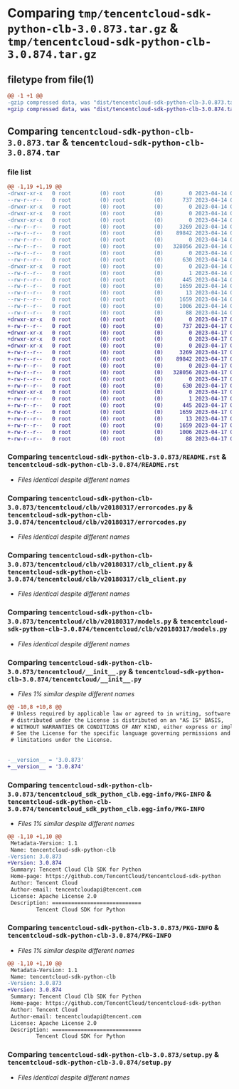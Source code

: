 # Comparing `tmp/tencentcloud-sdk-python-clb-3.0.873.tar.gz` & `tmp/tencentcloud-sdk-python-clb-3.0.874.tar.gz`

## filetype from file(1)

```diff
@@ -1 +1 @@
-gzip compressed data, was "dist/tencentcloud-sdk-python-clb-3.0.873.tar", last modified: Fri Apr 14 00:26:12 2023, max compression
+gzip compressed data, was "dist/tencentcloud-sdk-python-clb-3.0.874.tar", last modified: Mon Apr 17 00:25:13 2023, max compression
```

## Comparing `tencentcloud-sdk-python-clb-3.0.873.tar` & `tencentcloud-sdk-python-clb-3.0.874.tar`

### file list

```diff
@@ -1,19 +1,19 @@
-drwxr-xr-x   0 root         (0) root         (0)        0 2023-04-14 00:26:12.000000 tencentcloud-sdk-python-clb-3.0.873/
--rw-r--r--   0 root         (0) root         (0)      737 2023-04-14 00:26:12.000000 tencentcloud-sdk-python-clb-3.0.873/README.rst
-drwxr-xr-x   0 root         (0) root         (0)        0 2023-04-14 00:26:12.000000 tencentcloud-sdk-python-clb-3.0.873/tencentcloud/
-drwxr-xr-x   0 root         (0) root         (0)        0 2023-04-14 00:26:12.000000 tencentcloud-sdk-python-clb-3.0.873/tencentcloud/clb/
-drwxr-xr-x   0 root         (0) root         (0)        0 2023-04-14 00:26:12.000000 tencentcloud-sdk-python-clb-3.0.873/tencentcloud/clb/v20180317/
--rw-r--r--   0 root         (0) root         (0)     3269 2023-04-14 00:26:12.000000 tencentcloud-sdk-python-clb-3.0.873/tencentcloud/clb/v20180317/errorcodes.py
--rw-r--r--   0 root         (0) root         (0)    89842 2023-04-14 00:26:12.000000 tencentcloud-sdk-python-clb-3.0.873/tencentcloud/clb/v20180317/clb_client.py
--rw-r--r--   0 root         (0) root         (0)        0 2023-04-14 00:26:12.000000 tencentcloud-sdk-python-clb-3.0.873/tencentcloud/clb/v20180317/__init__.py
--rw-r--r--   0 root         (0) root         (0)   328056 2023-04-14 00:26:12.000000 tencentcloud-sdk-python-clb-3.0.873/tencentcloud/clb/v20180317/models.py
--rw-r--r--   0 root         (0) root         (0)        0 2023-04-14 00:26:12.000000 tencentcloud-sdk-python-clb-3.0.873/tencentcloud/clb/__init__.py
--rw-r--r--   0 root         (0) root         (0)      630 2023-04-14 00:26:12.000000 tencentcloud-sdk-python-clb-3.0.873/tencentcloud/__init__.py
-drwxr-xr-x   0 root         (0) root         (0)        0 2023-04-14 00:26:12.000000 tencentcloud-sdk-python-clb-3.0.873/tencentcloud_sdk_python_clb.egg-info/
--rw-r--r--   0 root         (0) root         (0)        1 2023-04-14 00:26:12.000000 tencentcloud-sdk-python-clb-3.0.873/tencentcloud_sdk_python_clb.egg-info/dependency_links.txt
--rw-r--r--   0 root         (0) root         (0)      445 2023-04-14 00:26:12.000000 tencentcloud-sdk-python-clb-3.0.873/tencentcloud_sdk_python_clb.egg-info/SOURCES.txt
--rw-r--r--   0 root         (0) root         (0)     1659 2023-04-14 00:26:12.000000 tencentcloud-sdk-python-clb-3.0.873/tencentcloud_sdk_python_clb.egg-info/PKG-INFO
--rw-r--r--   0 root         (0) root         (0)       13 2023-04-14 00:26:12.000000 tencentcloud-sdk-python-clb-3.0.873/tencentcloud_sdk_python_clb.egg-info/top_level.txt
--rw-r--r--   0 root         (0) root         (0)     1659 2023-04-14 00:26:12.000000 tencentcloud-sdk-python-clb-3.0.873/PKG-INFO
--rw-r--r--   0 root         (0) root         (0)     1006 2023-04-14 00:26:12.000000 tencentcloud-sdk-python-clb-3.0.873/setup.py
--rw-r--r--   0 root         (0) root         (0)       88 2023-04-14 00:26:12.000000 tencentcloud-sdk-python-clb-3.0.873/setup.cfg
+drwxr-xr-x   0 root         (0) root         (0)        0 2023-04-17 00:25:13.000000 tencentcloud-sdk-python-clb-3.0.874/
+-rw-r--r--   0 root         (0) root         (0)      737 2023-04-17 00:25:12.000000 tencentcloud-sdk-python-clb-3.0.874/README.rst
+drwxr-xr-x   0 root         (0) root         (0)        0 2023-04-17 00:25:13.000000 tencentcloud-sdk-python-clb-3.0.874/tencentcloud/
+drwxr-xr-x   0 root         (0) root         (0)        0 2023-04-17 00:25:13.000000 tencentcloud-sdk-python-clb-3.0.874/tencentcloud/clb/
+drwxr-xr-x   0 root         (0) root         (0)        0 2023-04-17 00:25:13.000000 tencentcloud-sdk-python-clb-3.0.874/tencentcloud/clb/v20180317/
+-rw-r--r--   0 root         (0) root         (0)     3269 2023-04-17 00:25:12.000000 tencentcloud-sdk-python-clb-3.0.874/tencentcloud/clb/v20180317/errorcodes.py
+-rw-r--r--   0 root         (0) root         (0)    89842 2023-04-17 00:25:12.000000 tencentcloud-sdk-python-clb-3.0.874/tencentcloud/clb/v20180317/clb_client.py
+-rw-r--r--   0 root         (0) root         (0)        0 2023-04-17 00:25:12.000000 tencentcloud-sdk-python-clb-3.0.874/tencentcloud/clb/v20180317/__init__.py
+-rw-r--r--   0 root         (0) root         (0)   328056 2023-04-17 00:25:12.000000 tencentcloud-sdk-python-clb-3.0.874/tencentcloud/clb/v20180317/models.py
+-rw-r--r--   0 root         (0) root         (0)        0 2023-04-17 00:25:12.000000 tencentcloud-sdk-python-clb-3.0.874/tencentcloud/clb/__init__.py
+-rw-r--r--   0 root         (0) root         (0)      630 2023-04-17 00:25:12.000000 tencentcloud-sdk-python-clb-3.0.874/tencentcloud/__init__.py
+drwxr-xr-x   0 root         (0) root         (0)        0 2023-04-17 00:25:13.000000 tencentcloud-sdk-python-clb-3.0.874/tencentcloud_sdk_python_clb.egg-info/
+-rw-r--r--   0 root         (0) root         (0)        1 2023-04-17 00:25:13.000000 tencentcloud-sdk-python-clb-3.0.874/tencentcloud_sdk_python_clb.egg-info/dependency_links.txt
+-rw-r--r--   0 root         (0) root         (0)      445 2023-04-17 00:25:13.000000 tencentcloud-sdk-python-clb-3.0.874/tencentcloud_sdk_python_clb.egg-info/SOURCES.txt
+-rw-r--r--   0 root         (0) root         (0)     1659 2023-04-17 00:25:13.000000 tencentcloud-sdk-python-clb-3.0.874/tencentcloud_sdk_python_clb.egg-info/PKG-INFO
+-rw-r--r--   0 root         (0) root         (0)       13 2023-04-17 00:25:13.000000 tencentcloud-sdk-python-clb-3.0.874/tencentcloud_sdk_python_clb.egg-info/top_level.txt
+-rw-r--r--   0 root         (0) root         (0)     1659 2023-04-17 00:25:13.000000 tencentcloud-sdk-python-clb-3.0.874/PKG-INFO
+-rw-r--r--   0 root         (0) root         (0)     1006 2023-04-17 00:25:12.000000 tencentcloud-sdk-python-clb-3.0.874/setup.py
+-rw-r--r--   0 root         (0) root         (0)       88 2023-04-17 00:25:13.000000 tencentcloud-sdk-python-clb-3.0.874/setup.cfg
```

### Comparing `tencentcloud-sdk-python-clb-3.0.873/README.rst` & `tencentcloud-sdk-python-clb-3.0.874/README.rst`

 * *Files identical despite different names*

### Comparing `tencentcloud-sdk-python-clb-3.0.873/tencentcloud/clb/v20180317/errorcodes.py` & `tencentcloud-sdk-python-clb-3.0.874/tencentcloud/clb/v20180317/errorcodes.py`

 * *Files identical despite different names*

### Comparing `tencentcloud-sdk-python-clb-3.0.873/tencentcloud/clb/v20180317/clb_client.py` & `tencentcloud-sdk-python-clb-3.0.874/tencentcloud/clb/v20180317/clb_client.py`

 * *Files identical despite different names*

### Comparing `tencentcloud-sdk-python-clb-3.0.873/tencentcloud/clb/v20180317/models.py` & `tencentcloud-sdk-python-clb-3.0.874/tencentcloud/clb/v20180317/models.py`

 * *Files identical despite different names*

### Comparing `tencentcloud-sdk-python-clb-3.0.873/tencentcloud/__init__.py` & `tencentcloud-sdk-python-clb-3.0.874/tencentcloud/__init__.py`

 * *Files 1% similar despite different names*

```diff
@@ -10,8 +10,8 @@
 # Unless required by applicable law or agreed to in writing, software
 # distributed under the License is distributed on an "AS IS" BASIS,
 # WITHOUT WARRANTIES OR CONDITIONS OF ANY KIND, either express or implied.
 # See the License for the specific language governing permissions and
 # limitations under the License.
 
 
-__version__ = '3.0.873'
+__version__ = '3.0.874'
```

### Comparing `tencentcloud-sdk-python-clb-3.0.873/tencentcloud_sdk_python_clb.egg-info/PKG-INFO` & `tencentcloud-sdk-python-clb-3.0.874/tencentcloud_sdk_python_clb.egg-info/PKG-INFO`

 * *Files 1% similar despite different names*

```diff
@@ -1,10 +1,10 @@
 Metadata-Version: 1.1
 Name: tencentcloud-sdk-python-clb
-Version: 3.0.873
+Version: 3.0.874
 Summary: Tencent Cloud Clb SDK for Python
 Home-page: https://github.com/TencentCloud/tencentcloud-sdk-python
 Author: Tencent Cloud
 Author-email: tencentcloudapi@tencent.com
 License: Apache License 2.0
 Description: ============================
         Tencent Cloud SDK for Python
```

### Comparing `tencentcloud-sdk-python-clb-3.0.873/PKG-INFO` & `tencentcloud-sdk-python-clb-3.0.874/PKG-INFO`

 * *Files 1% similar despite different names*

```diff
@@ -1,10 +1,10 @@
 Metadata-Version: 1.1
 Name: tencentcloud-sdk-python-clb
-Version: 3.0.873
+Version: 3.0.874
 Summary: Tencent Cloud Clb SDK for Python
 Home-page: https://github.com/TencentCloud/tencentcloud-sdk-python
 Author: Tencent Cloud
 Author-email: tencentcloudapi@tencent.com
 License: Apache License 2.0
 Description: ============================
         Tencent Cloud SDK for Python
```

### Comparing `tencentcloud-sdk-python-clb-3.0.873/setup.py` & `tencentcloud-sdk-python-clb-3.0.874/setup.py`

 * *Files identical despite different names*

